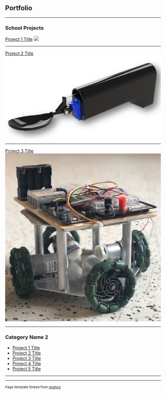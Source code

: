 ## Portfolio

---

### School Projects 

[Project 1 Title](/sample_page)
<img src="images/41x.pdf?raw=true"/>

---
[Project 2 Title](/sample_page)
<img src="images/spoon.png?raw=true"/>

---
[Project 3 Title](/sample_page)
<img src="images/omnirobot.png?raw=true"/>

---

### Category Name 2

- [Project 1 Title](http://example.com/)
- [Project 2 Title](http://example.com/)
- [Project 3 Title](http://example.com/)
- [Project 4 Title](http://example.com/)
- [Project 5 Title](http://example.com/)

---




---
<p style="font-size:11px">Page template forked from <a href="https://github.com/evanca/quick-portfolio">evanca</a></p>
<!-- Remove above link if you don't want to attibute -->
